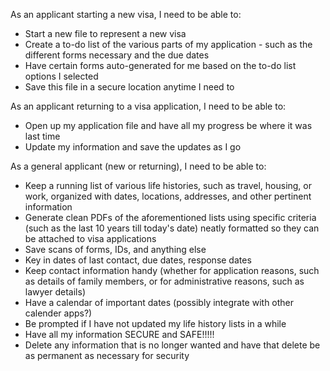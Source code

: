 As an applicant starting a new visa, I need to be able to:

* Start a new file to represent a new visa
* Create a to-do list of the various parts of my application - such as the different forms necessary and the due dates
* Have certain forms auto-generated for me based on the to-do list options I selected
* Save this file in a secure location anytime I need to

As an applicant returning to a visa application, I need to be able to:

* Open up my application file and have all my progress be where it was last time
* Update my information and save the updates as I go

As a general applicant (new or returning), I need to be able to:

* Keep a running list of various life histories, such as travel, housing, or work, organized with dates, locations, addresses, and other pertinent information
* Generate clean PDFs of the aforementioned lists using specific criteria (such as the last 10 years till today's date) neatly formatted so they can be attached to visa applications
* Save scans of forms, IDs, and anything else
* Key in dates of last contact, due dates, response dates
* Keep contact information handy (whether for application reasons, such as details of family members, or for administrative reasons, such as lawyer details)
* Have a calendar of important dates (possibly integrate with other calender apps?)
* Be prompted if I have not updated my life history lists in a while
* Have all my information SECURE and SAFE!!!!!
* Delete any information that is no longer wanted and have that delete be as permanent as necessary for security
